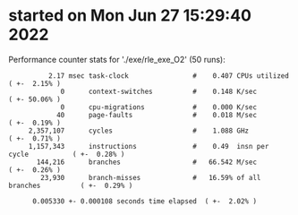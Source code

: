 # started on Mon Jun 27 15:29:40 2022


 Performance counter stats for './exe/rle_exe_O2' (50 runs):

              2.17 msec task-clock                #    0.407 CPUs utilized            ( +-  2.15% )
                 0      context-switches          #    0.148 K/sec                    ( +- 50.06% )
                 0      cpu-migrations            #    0.000 K/sec                  
                40      page-faults               #    0.018 M/sec                    ( +-  0.19% )
         2,357,107      cycles                    #    1.088 GHz                      ( +-  0.71% )
         1,157,343      instructions              #    0.49  insn per cycle           ( +-  0.28% )
           144,216      branches                  #   66.542 M/sec                    ( +-  0.26% )
            23,930      branch-misses             #   16.59% of all branches          ( +-  0.29% )

          0.005330 +- 0.000108 seconds time elapsed  ( +-  2.02% )

